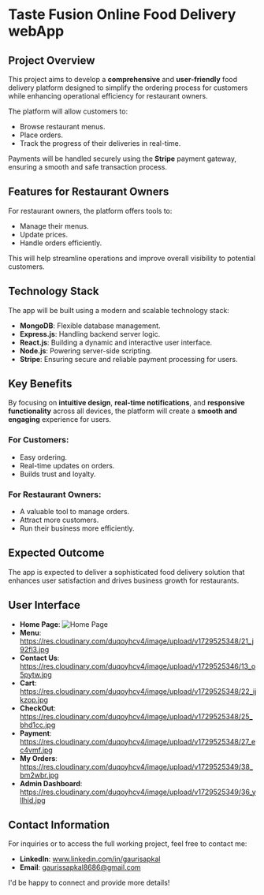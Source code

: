 # Taste Fusion Online Food Delivery webApp

## Project Overview

This project aims to develop a **comprehensive** and **user-friendly** food delivery platform designed to simplify the ordering process for customers while enhancing operational efficiency for restaurant owners. 

The platform will allow customers to:
- Browse restaurant menus.
- Place orders.
- Track the progress of their deliveries in real-time.

Payments will be handled securely using the **Stripe** payment gateway, ensuring a smooth and safe transaction process.

## Features for Restaurant Owners

For restaurant owners, the platform offers tools to:
- Manage their menus.
- Update prices.
- Handle orders efficiently.

This will help streamline operations and improve overall visibility to potential customers.

## Technology Stack

The app will be built using a modern and scalable technology stack:
- **MongoDB**: Flexible database management.
- **Express.js**: Handling backend server logic.
- **React.js**: Building a dynamic and interactive user interface.
- **Node.js**: Powering server-side scripting.
- **Stripe**: Ensuring secure and reliable payment processing for users.

## Key Benefits

By focusing on **intuitive design**, **real-time notifications**, and **responsive functionality** across all devices, the platform will create a **smooth and engaging** experience for users.

### For Customers:
- Easy ordering.
- Real-time updates on orders.
- Builds trust and loyalty.

### For Restaurant Owners:
- A valuable tool to manage orders.
- Attract more customers.
- Run their business more efficiently.

## Expected Outcome

The app is expected to deliver a sophisticated food delivery solution that enhances user satisfaction and drives business growth for restaurants.

## User Interface
- **Home Page**: ![Home Page](https://res.cloudinary.com/duqoyhcv4/image/upload/v1729525346/10_w4eodk.jpg) 
- **Menu**: https://res.cloudinary.com/duqoyhcv4/image/upload/v1729525348/21_j92fl3.jpg
- **Contact Us**: https://res.cloudinary.com/duqoyhcv4/image/upload/v1729525346/13_o5pytw.jpg
- **Cart**: https://res.cloudinary.com/duqoyhcv4/image/upload/v1729525348/22_ijkzop.jpg
- **CheckOut**: https://res.cloudinary.com/duqoyhcv4/image/upload/v1729525348/25_bhd1cc.jpg
- **Payment**: https://res.cloudinary.com/duqoyhcv4/image/upload/v1729525348/27_ec4vmf.jpg
- **My Orders**: https://res.cloudinary.com/duqoyhcv4/image/upload/v1729525349/38_bm2wbr.jpg
- **Admin Dashboard**: https://res.cloudinary.com/duqoyhcv4/image/upload/v1729525349/36_yllhid.jpg

## Contact Information

For inquiries or to access the full working project, feel free to contact me:

- **LinkedIn**: www.linkedin.com/in/gaurisapkal
- **Email**: gaurissapkal8686@gmail.com

I'd be happy to connect and provide more details!
